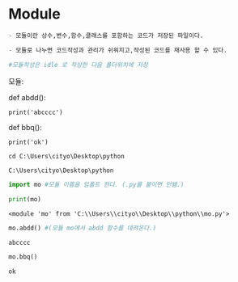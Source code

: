 # Module


```python
- 모듈이란 상수,변수,함수,클래스를 포함하는 코드가 저장된 파일이다.

- 모듈로 나누면 코드작성과 관리가 쉬워지고,작성된 코드를 재사용 할 수 있다.
```


```python
#모듈작성은 idle 로 작성한 다음 폴더위치에 저장
```

모듈:


def abdd():

    print('abcccc')



def bbq():
    
    print('ok')




```python
cd C:\Users\cityo\Desktop\python
```

    C:\Users\cityo\Desktop\python



```python
import mo #모듈 이름을 임폴트 한다. (.py를 붙이면 안됌.)
```


```python
print(mo)
```

    <module 'mo' from 'C:\\Users\\cityo\\Desktop\\python\\mo.py'>



```python
mo.abdd() #(모듈 mo에서 abdd 함수를 데려온다.)
```

    abcccc



```python
mo.bbq()
```

    ok

